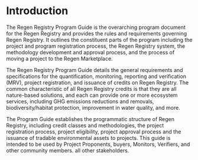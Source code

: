 # Introduction

The Regen Registry Program Guide is the overarching program document for the Regen Registry and provides the rules and requirements governing Regen Registry. It outlines the constituent parts of the program including the project and program registration process, the Regen Registry system, the methodology development and approval process, and the process of moving a project to the Regen Marketplace.

The Regen Registry Program Guide details the general requirements and specifications for the quantification, monitoring, reporting and verification (MRV), project registration, and issuance of credits on Regen Registry. The common characteristic of all Regen Registry credits is that they are all nature-based solutions, and each can provide one or more ecosystem services, including GHG emissions reductions and removals, biodiversity/habitat protection, improvement in water quality, and more.

The Program Guide establishes the programmatic structure of Regen Registry, including credit classes and methodologies, the project registration process, project eligibility, project approval process and the issuance of tradable environmental assets to projects. This guide is intended to be used by Project Proponents, buyers, Monitors, Verifiers, and other community members. all other stakeholders.
